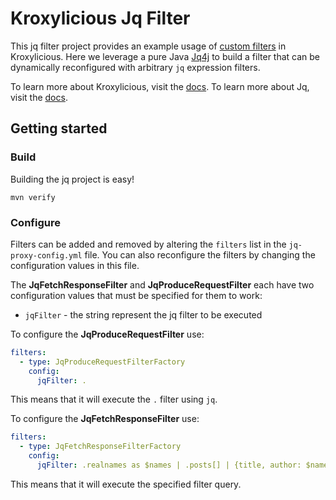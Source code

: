 # Kroxylicious Jq Filter

This jq filter project provides an example usage of [custom filters](https://kroxylicious.io/kroxylicious/#_custom_filters) in Kroxylicious.
Here we leverage a pure Java [Jq4j](https://github.com/roastedroot/jq4j) to build a filter that can be dynamically reconfigured with arbitrary `jq` expression filters.

To learn more about Kroxylicious, visit the [docs](https://kroxylicious.io/kroxylicious).
To learn more about Jq, visit the [docs](https://jqlang.org/).

## Getting started

### Build

Building the jq project is easy!

```shell
mvn verify
```

### Configure

Filters can be added and removed by altering the `filters` list in the `jq-proxy-config.yml` file. You can also reconfigure the filters by changing the configuration values in this file.

The **JqFetchResponseFilter** and **JqProduceRequestFilter** each have two configuration values that must be specified for them to work:

 - `jqFilter` - the string represent the jq filter to be executed

To configure the **JqProduceRequestFilter** use:

```yaml
filters:
  - type: JqProduceRequestFilterFactory
    config:
      jqFilter: .
```

This means that it will execute the `.` filter using `jq`. 

To configure the **JqFetchResponseFilter** use:

```yaml
filters:
  - type: JqFetchResponseFilterFactory
    config:
      jqFilter: .realnames as $names | .posts[] | {title, author: $names[.author]}
```

This means that it will execute the specified filter query.
